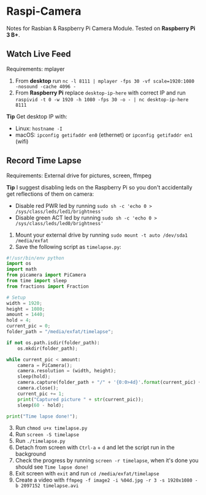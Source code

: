 # Raspi-Camera
Notes for Rasbian &amp; Raspberry Pi Camera Module. Tested on **Raspberry Pi 3 B+**.

## Watch Live Feed
Requirements: mplayer
1. From **desktop** run `nc -l 8111 | mplayer -fps 30 -vf scale=1920:1080 -nosound -cache 4096 -`
2. From **Raspberry Pi** replace `desktop-ip-here` with correct IP and run `raspivid -t 0 -w 1920 -h 1080 -fps 30 -o - | nc desktop-ip-here 8111`

**Tip** Get desktop IP with:
* Linux: `hostname -I`
* macOS: `ipconfig getifaddr en0` (ethernet) or `ipconfig getifaddr en1` (wifi)

## Record Time Lapse
Requirements: External drive for pictures, screen, ffmpeg

**Tip** I suggest disabling leds on the Raspberry Pi so you don't accidentally get reflections of them on camera:
* Disable red PWR led by running `sudo sh -c 'echo 0 > /sys/class/leds/led1/brightness'`
* Disable green ACT led by running `sudo sh -c 'echo 0 > /sys/class/leds/led0/brightness'`

1. Mount your external drive by running `sudo mount -t auto /dev/sda1 /media/exfat`
2. Save the following script as `timelapse.py`:
```python
#!/usr/bin/env python
import os
import math
from picamera import PiCamera
from time import sleep
from fractions import Fraction

# Setup
width = 1920;
height = 1080;
amount = 1440;
hold = 4;
current_pic = 0;
folder_path = "/media/exfat/timelapse";

if not os.path.isdir(folder_path):
    os.mkdir(folder_path);

while current_pic < amount:
    camera = PiCamera();
    camera.resolution = (width, height);
    sleep(hold);
    camera.capture(folder_path + "/" + '{0:0>4d}'.format(current_pic) + ".jpg");
    camera.close();
    current_pic += 1;
    print("Captured picture " + str(current_pic));
    sleep(60 - hold);

print("Time lapse done!");
```
3. Run `chmod u+x timelapse.py`
4. Run `screen -S timelapse`
5. Run `./timelapse.py`
6. Detach from screen with `Ctrl-a` + `d` and let the script run in the background
7. Check the progress by running `screen -r timelapse`, when it's done you should see `Time lapse done!`
8. Exit screen with `exit` and run `cd /media/exfat/timelapse`
9. Create a video with `ffmpeg -f image2 -i %04d.jpg -r 3 -s 1920x1080 -b 2097152 timelapse.avi`
